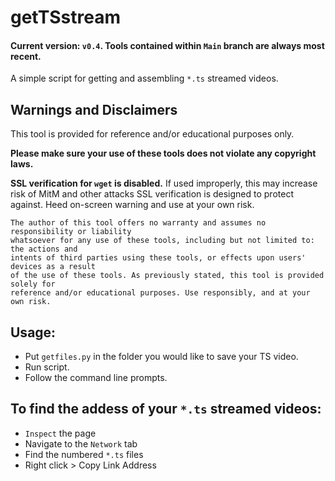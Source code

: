 # getTSstream

#### Current version: `v0.4`. Tools contained within `Main` branch are always most recent.

A simple script for getting and assembling `*.ts` streamed videos. 

## Warnings and Disclaimers

This tool is provided for reference and/or educational purposes only. 

**Please make sure your use of these tools does not violate any copyright laws.** 

**SSL verification for `wget` is disabled.** If used improperly, this may increase risk of MitM and other attacks SSL verification is designed to protect against. Heed on-screen warning and use at your own risk.

```
The author of this tool offers no warranty and assumes no responsibility or liability 
whatsoever for any use of these tools, including but not limited to: the actions and 
intents of third parties using these tools, or effects upon users' devices as a result 
of the use of these tools. As previously stated, this tool is provided solely for 
reference and/or educational purposes. Use responsibly, and at your own risk.
```
## Usage:
- Put `getfiles.py` in the folder you would like to save your TS video.
- Run script.
- Follow the command line prompts.

## To find the addess of your `*.ts` streamed videos:
- `Inspect` the page
- Navigate to the `Network` tab
- Find the numbered `*.ts` files
- Right click > Copy Link Address
